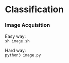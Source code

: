 # Classification

### **Image Acquisition**   
Easy way:   
`sh image.sh`

Hard way:   
`python3 image.py` 